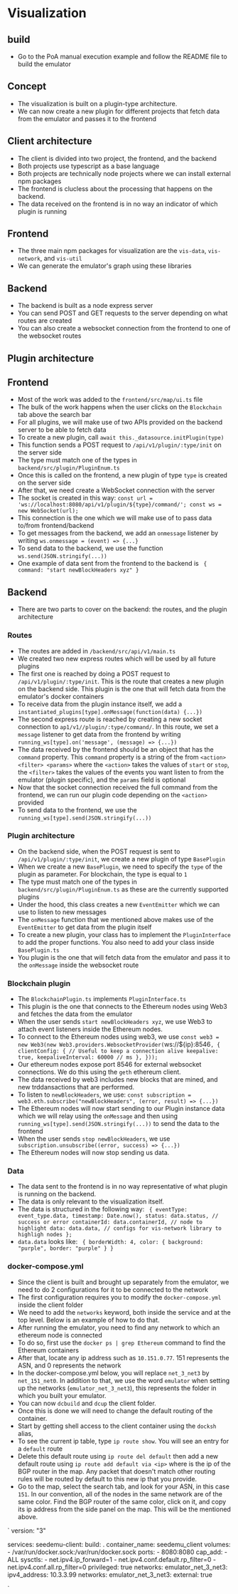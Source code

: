 # Visualization

## build
- Go to the PoA manual execution example and follow the README file to build the emulator

## Concept
- The visualization is built on a plugin-type architecture.
- We can now create a new plugin for different projects that fetch data from the emulator and passes it to the frontend

## Client architecture
- The client is divided into two project, the frontend, and the backend
- Both projects use typescript as a base language
- Both projects are technically node projects where we can install external npm packages
- The frontend is clucless about the processing that happens on the backend.
- The data received on the frontend is in no way an indicator of which plugin is running

## Frontend
- The three main npm packages for visualization are the `vis-data`, `vis-network`, and `vis-util`
- We can generate the emulator's graph using these libraries

## Backend
- The backend is built as a node express server
- You can send POST and GET requests to the server depending on what routes are created
- You can also create a websocket connection from the frontend to one of the websocket routes

## Plugin architecture

## Frontend

- Most of the work was added to the `frontend/src/map/ui.ts` file
- The bulk of the work happens when the user clicks on the `Blockchain` tab above the search bar
- For all plugins, we will make use of two APIs provided on the backend server to be able to fetch data
- To create a new plugin, call `await this._datasource.initPlugin(type)`
- This function sends a POST request to `/api/v1/plugin/:type/init` on the server side
- The type must match one of the types in `backend/src/plugin/PluginEnum.ts`
- Once this is called on the frontend, a new plugin of type `type` is created on the server side
- After that, we need create a WebSocket connection with the server
- The socket is created in this way: `const url = 'ws://localhost:8080/api/v1/plugin/${type}/command/'; const ws = new WebSocket(url);`
- This connection is the one which we will make use of to pass data to/from frontend/backend
- To get messages from the backend, we add an `onmessage` listener by writing `ws.onmessage = (event) => {...}`
- To send data to the backend, we use the function `ws.send(JSON.stringify(...))`
- One example of data sent from the frontend to the backend is `
{
	command: "start newBlockHeaders xyz"
}`

## Backend

- There are two parts to cover on the backend: the routes, and the plugin architecture

### Routes
- The routes are added in `/backend/src/api/v1/main.ts`
- We created two new express routes which will be used by all future plugins
- The first one is reached by doing a POST request to `/api/v1/plugin/:type/init`. This is the route that creates a new plugin on the backend side. This plugin is the one that will fetch data from the emulator's docker containers
- To receive data from the plugin instance itself, we add a `instantiated_plugins[type].onMessage(function(data) {...})`
- The second express route is reached by creating a new socket connection to `ap1/v1//plugin/:type/command/`. In this route, we set a `message` listener to get data from the frontend by writing `running_ws[type].on('message', (message) => {...})`
- The data received by the frontend should be an object that has the `command` property. This `command` property is a string of the from `<action> <filter> <params>` where the `<action>` takes the values of `start` or `stop`, the `<filter>` takes the values of the events you want listen to from the emulator (plugin specific), and the `params` field is optional
- Now that the socket connection received the full command from the frontend, we can run our plugin code depending on the `<action>` provided
- To send data to the frontend, we use the `running_ws[type].send(JSON.stringify(...))`


### Plugin architecture
- On the backend side, when the POST request is sent to `/api/v1/plugin/:type/init`, we create a new plugin of type `BasePlugin`
- When we create a new `BasePlugin`, we need to specify the `type` of the plugin as parameter. For blockchain, the type is equal to `1`
- The type must match one of the types in `backend/src/plugin/PluginEnum.ts` as these are the currently supported plugins
- Under the hood, this class creates a new `EventEmitter` which we can use to listen to new messages
- The `onMessage` function that we mentioned above makes use of the `EventEmitter` to get data from the plugin itself
- To create a new plugin, your class has to implement the `PluginInterface` to add the proper functions. You also need to add your class inside `BasePlugin.ts`
- You plugin is the one that will fetch data from the emulator and pass it to the `onMessage` inside the websocket route

### Blockchain plugin
- The `BlockchainPlugin.ts` implements `PluginInterface.ts`
- This plugin is the one that connects to the Ethereum nodes using Web3 and fetches the data from the emulator
- When the user sends `start newBlockHeaders xyz`, we use Web3 to attach event listeners inside the Ethereum nodes.
- To connect to the Ethereum nodes using web3, we use `const web3 = new Web3(new Web3.providers.WebsocketProvider(`ws://${ip}:8546`, {
        clientConfig: {
                // Useful to keep a connection alive
                keepalive: true,
                keepaliveInterval: 60000 // ms
        },
      }));`
- Our ethereum nodes expose port 8546 for external websocket connections. We do this using the `geth` ethereum client.
- The data received by web3 includes new blocks that are mined, and new trddansactions that are performed.
- To listen to `newBlockHeaders`, we use: `const subscription = web3.eth.subscribe("newBlockHeaders", (error, result) => {...})`
- The Ethereum nodes will now start sending to our Plugin instance data which we will relay using the `onMessage` and then using `running_ws[type].send(JSON.stringify(...))` to send the data to the frontend
- When the user sends `stop newBlockHeaders`, we use ` subscription.unsubscribe((error, success) => {...})`
- The Ethereum nodes will now stop sending us data.


### Data

- The data sent to the frontend is in no way representative of what plugin is running on the backend.
- The data is only relevant to the visualization itself.
- The data is structured in the following way: ` {
      eventType: event_type.data,
      timestamp: Date.now(),
      status: data.status, // success or error
      containerId: data.containerId, // node to highlight
      data: data.data, // configs for vis-network library to highligh nodes
    };`
- `data.data` looks like: ` {
                                borderWidth: 4,
                                color: {
                                        background: "purple",
                                        border: "purple"
                                }
                        }`

### docker-compose.yml

- Since the client is built and brought up separately from the emulator, we need to do 2 configurations for it to be connected to the network
- The first configuration requires you to modify the `docker-compose.yml` inside the client folder
- We need to add the `networks` keyword, both inside the service and at the top level. Below is an example of how to do that.
- After running the emulator, you need to find any network to which an ethereum node is connected
- To do so, first use the `docker ps | grep Ethereum` command to find the Ethereum containers
- After that, locate any ip address such as `10.151.0.77`. 151 represents the ASN, and 0 represents the network
- In the docker-compose.yml below, you will replace `net_3_net3` by `net_151_net0`. In addition to that, we use the word `emulator` when setting up the networks (`emulator_net_3_net3`), this represents the folder in which you built your emulator.
- You can now `dcbuild` and `dcup` the client folder.
- Once this is done we will need to change the default routing of the container.
- Start by getting shell access to the client container using the `docksh` alias, 
- To see the current ip table, type `ip route show`. You will see an entry for a `default` route
- Delete this default route using `ip route del default` then add a new default route using `ip route add default via <ip>` where <ip> is the ip of the BGP router in the map. Any packet that doesn't match other routing rules will be routed by default to this new ip that you provide.
- Go to the map, select the search tab, and look for your ASN, in this case `151`. In our convention, all of the nodes in the same network are of the same color. Find the BGP router of the same color, click on it, and copy its ip address from the side panel on the map. This will be the <ip> mentioned above.

`
version: "3"

services:
    seedemu-client:
        build: .
        container_name: seedemu_client
        volumes:
            - /var/run/docker.sock:/var/run/docker.sock
        ports:
            - 8080:8080
        cap_add:
            - ALL
        sysctls:
            - net.ipv4.ip_forward=1
            - net.ipv4.conf.default.rp_filter=0
            - net.ipv4.conf.all.rp_filter=0
        privileged: true
        networks:
            emulator_net_3_net3:
                ipv4_address: 10.3.3.99
networks:
    emulator_net_3_net3:
        external: true

`
